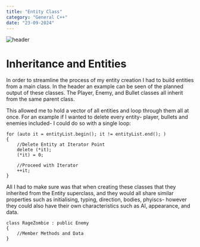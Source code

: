 ```yaml
---
title: "Entity Class"
category: "General C++"
date: "23-09-2024"
---
```

![header](/images/entitydiagram.jpg)

# Inheritance and Entities

In order to streamline the process of my entity creation I had to build entities from a main class. In the header an example can be seen of the planned output of these classes. The Player, Enemy, and Bullet classes all inherit from the same parent class. 

This allowed me to hold a vector of all entities and loop through them all at once. For an example if I wanted to delete every entity- player, bullets and enemies included- I could do so with a single loop:

    for (auto it = entityList.begin(); it != entityList.end(); )
    {
        //Delete Entity at Iterator Point
        delete (*it);
        (*it) = 0;

        //Proceed with Iterator
        ++it;
    }

All I had to make sure was that when creating these classes that they inherited from the Entity superclass, and they would all share similar properties such as initialising, typing, direction, bodies, phyiscs- however they could also have their own characteristics such as AI, appearance, and data.

    class RageZombie : public Enemy
    {
        //Member Methods and Data
    }


